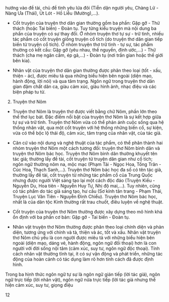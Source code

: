 hướng vào đề tài, chủ đề tình yêu lứa đôi (Tiễn dặn người yêu, Chàng Lử - Nàng Ưa (Thái), Út Lót - Hồ Liễu (Mường),...).

- Cốt truyện của truyện thơ dân gian thường gồm ba phần: Gặp gỡ - Thử thách (hoặc Tai biến) - Đoàn tụ. Tuy từng kiểu truyện mà nội dung ba phần của truyện có sự thay đổi. Ở nhóm truyện thơ tự sự - trữ tình, nhiều tác phẩm có cốt truyện giống truyện cổ tích (do truyện thơ dân gian tiếp biến từ truyện cổ tích). Ở nhóm truyện thơ trữ tình - tự sự, tác phẩm thường có kết cấu: Gặp gỡ (yêu nhau, thề nguyền, đính ước,...) - Thử thách (cha mẹ ngăn cấm, ép gả,...) - Đoàn tụ (nơi trần gian hoặc thế giới bên kia).

- Nhân vật của truyện thơ dân gian thường được phân theo loại (tốt - xấu, thiện - ác), được miêu tả qua những biểu hiện bên ngoài (diện mạo, hành động, lời nói) và qua tâm trạng. Ngôn ngữ trong truyện thơ dân gian đậm chất dân ca, giàu cảm xúc, giàu hình ảnh, nhạc điệu và các biện pháp tu từ.

2. Truyện thơ Nôm

- Truyện thơ Nôm là truyện thơ được viết bằng chữ Nôm, phần lớn theo thể thơ lục bát. Đặc điểm nổi bật của truyện thơ Nôm là sự kết hợp giữa tự sự và trữ tình. Truyện thơ Nôm vừa có thể phản ánh cuộc sống qua hệ thống nhân vật, qua một cốt truyện với hệ thống những biến cố, sự kiện, vừa có thể bộc lộ thái độ, cảm xúc, tâm trạng của nhân vật, của tác giả.

- Căn cứ vào nội dung và nghệ thuật của tác phẩm, có thể phân thành hai nhóm truyện thơ Nôm một cách tương đối: truyện thơ Nôm bình dân và truyện thơ Nôm bác học. Truyện thơ Nôm bình dân thường khuyết tên tác giả; thường lấy đề tài, cốt truyện từ truyện dân gian như cổ tích; ngôn ngữ thường nôm na, mộc mạc (Phạm Tải - Ngọc Hoa, Tống Trân - Cúc Hoa, Thạch Sanh,...). Truyện thơ Nôm bác học đa số có tên tác giả, thường lấy đề tài, cốt truyện từ những tác phẩm cổ của Trung Quốc nhưng được người Việt sáng tạo lại một cách độc đáo (Truyện Kiều - Nguyễn Du, Hoa tiên - Nguyễn Huy Tự, Nhị độ mai,...). Tuy nhiên, cũng có tác phẩm do tác giả sáng tạo, hư cấu (Sơ kính tân trang - Phạm Thái, Truyện Lục Vân Tiên - Nguyễn Đình Chiểu). Truyện thơ Nôm bác học, nhất là của dân tộc Kinh thường rất trau chuốt, điêu luyện về nghệ thuật.

- Cốt truyện của truyện thơ Nôm thường được xây dựng theo mô hình khá ổn định với ba phần cơ bản: Gặp gỡ - Tai biến - Đoàn tụ.

- Nhân vật truyện thơ Nôm thường được phân theo loại chính diện và phản diện, tương ứng với chính và tà, thiện và ác, tốt và xấu. Nhân vật truyện thơ Nôm chủ yếu là con người được miêu tả với những biểu hiện bên ngoài (diện mạo, dáng vẻ, hành động, ngôn ngữ đối thoại) hơn là con người với đời sống nội tâm (cảm xúc, suy tư, ngôn ngữ độc thoại). Tính cách nhân vật thường tĩnh tại, ít có sự vận động và phát triển, những tác động của hoàn cảnh có tác dụng làm rõ hơn tính cách đã được định hình.

Trong ba hình thức ngôn ngữ tự sự là ngôn ngữ gián tiếp (lời tác giả), ngôn ngữ trực tiếp (lời nhân vật), ngôn ngữ nửa trực tiếp (lời tác giả nhưng thể hiện cảm xúc, suy tư, giọng điệu

12